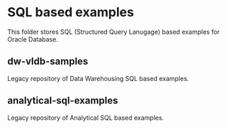 # SQL based examples
This folder stores SQL (Structured Query Lanugage) based examples for Oracle Database.

## dw-vldb-samples
Legacy repository of Data Warehousing SQL based examples.

## analytical-sql-examples
Legacy repository of Analytical SQL based examples.
